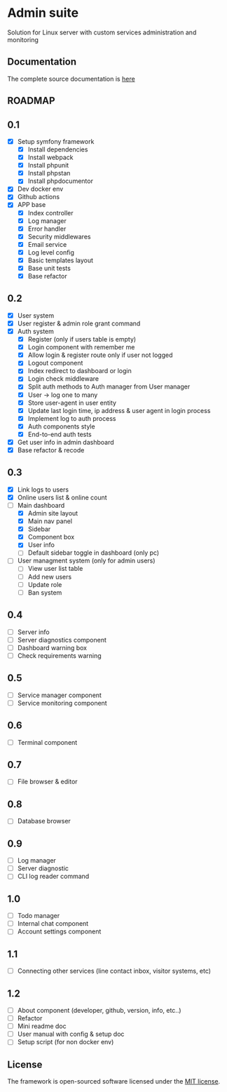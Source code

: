 # Admin suite
Solution for Linux server with custom services administration and monitoring

## Documentation
The complete source documentation is [here](https://lordbecvold.github.io/admin-suite/)

## ROADMAP
## 0.1
- [X] Setup symfony framework
    - [X] Install dependencies
    - [X] Install webpack
    - [X] Install phpunit
    - [X] Install phpstan
    - [X] Install phpdocumentor
- [X] Dev docker env
- [X] Github actions
- [X] APP base
    - [X] Index controller
    - [X] Log manager
    - [X] Error handler
    - [X] Security middlewares
    - [X] Email service
    - [X] Log level config
    - [X] Basic templates layout
    - [X] Base unit tests
    - [X] Base refactor

## 0.2
- [X] User system
- [X] User register & admin role grant command
- [X] Auth system
    - [X] Register (only if users table is empty)
    - [X] Login component with remember me
    - [X] Allow login & register route only if user not logged
    - [X] Logout component
    - [X] Index redirect to dashboard or login
    - [X] Login check middleware
    - [X] Split auth methods to Auth manager from User manager
    - [X] User -> log one to many
    - [X] Store user-agent in user entity
    - [X] Update last login time, ip address & user agent in login process
    - [X] Implement log to auth process
    - [X] Auth components style
    - [X] End-to-end auth tests
- [X] Get user info in admin dashboard
- [X] Base refactor & recode

## 0.3
- [X] Link logs to users
- [X] Online users list & online count
- [ ] Main dashboard
    - [X] Admin site layout
    - [X] Main nav panel
    - [X] Sidebar
    - [X] Component box
    - [X] User info
    - [ ] Default sidebar toggle in dashboard (only pc)
- [ ] User managment system (only for admin users)
    - [ ] View user list table
    - [ ] Add new users
    - [ ] Update role
    - [ ] Ban system

## 0.4
- [ ] Server info
- [ ] Server diagnostics component
- [ ] Dashboard warning box
- [ ] Check requirements warning

## 0.5
- [ ] Service manager component
- [ ] Service monitoring component

## 0.6
- [ ] Terminal component

## 0.7
- [ ] File browser & editor

## 0.8
- [ ] Database browser

## 0.9
- [ ] Log manager
- [ ] Server diagnostic
- [ ] CLI log reader command

## 1.0
- [ ] Todo manager
- [ ] Internal chat component
- [ ] Account settings component

## 1.1
- [ ] Connecting other services (line contact inbox, visitor systems, etc)

## 1.2
- [ ] About component (developer, github, version, info, etc..)
- [ ] Refactor
- [ ] Mini readme doc
- [ ] User manual with config & setup doc
- [ ] Setup script (for non docker env)

## License
The framework is open-sourced software licensed under the [MIT license](https://opensource.org/licenses/MIT).
